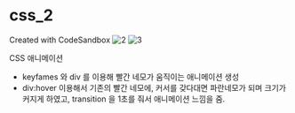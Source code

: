 # css_2
Created with CodeSandbox
![2](https://user-images.githubusercontent.com/37132897/157812768-71433e76-7dd3-46ae-9474-6094cb8d1078.JPG)
![3](https://user-images.githubusercontent.com/37132897/157812772-b13ba3a7-d0d9-46db-8c86-71bf2c7bba2d.JPG)


CSS 애니메이션
- keyfames 와 div 를 이용해 빨간 네모가 움직이는 애니메이션 생성
- div:hover 이용해서 기존의 빨간 네모에, 커서를 갖다대면 파란네모가 되며 크기가 커지게 하였고, transition 을 1초를 줘서 애니메이션 느낌을 줌.

